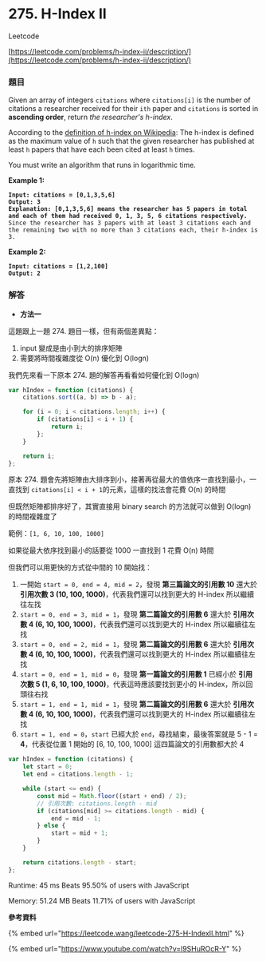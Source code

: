 # 275. H-Index II

Leetcode

[https://leetcode.com/problems/h-index-ii/description/](https://leetcode.com/problems/h-index-ii/description/)

### 題目

Given an array of integers `citations` where `citations[i]` is the number of citations a researcher received for their `ith` paper and `citations` is sorted in **ascending order**, return _the researcher's h-index_.

According to the [definition of h-index on Wikipedia](https://en.wikipedia.org/wiki/H-index): The h-index is defined as the maximum value of `h` such that the given researcher has published at least `h` papers that have each been cited at least `h` times.

You must write an algorithm that runs in logarithmic time.

&#x20;

**Example 1:**

<pre><code><strong>Input: citations = [0,1,3,5,6]
</strong><strong>Output: 3
</strong><strong>Explanation: [0,1,3,5,6] means the researcher has 5 papers in total and each of them had received 0, 1, 3, 5, 6 citations respectively.
</strong>Since the researcher has 3 papers with at least 3 citations each and the remaining two with no more than 3 citations each, their h-index is 3.
</code></pre>

**Example 2:**

<pre><code><strong>Input: citations = [1,2,100]
</strong><strong>Output: 2
</strong></code></pre>

### 解答 <a href="#ti-jie" id="ti-jie"></a>

* **方法一**

這題跟上一題 274. 題目一樣，但有兩個差異點：

1. input 變成是由小到大的排序矩陣
2. 需要將時間複雜度從 O(n) 優化到 O(logn)

我們先來看一下原本 274. 題的解答再看看如何優化到 O(logn)

```javascript
var hIndex = function (citations) {
    citations.sort((a, b) => b - a);

    for (i = 0; i < citations.length; i++) {
        if (citations[i] < i + 1) {
            return i;
        };
    }

    return i;
};
```

原本 274. 題會先將矩陣由大排序到小，接著再從最大的值依序一直找到最小，一直找到 `citations[i] < i + 1`的元素，這樣的找法會花費 O(n) 的時間

但既然矩陣都排序好了，其實直接用 binary search 的方法就可以做到 O(logn) 的時間複雜度了

範例：`[1, 6, 10, 100, 1000]`

如果從最大依序找到最小的話要從 1000 一直找到 1 花費 O(n) 時間

但我們可以用更快的方式從中間的 10 開始找：

1. 一開始 `start = 0, end = 4, mid = 2`，發現 **第三篇論文的引用數 10** 還大於 **引用次數 3 (10, 100, 1000)**，代表我們還可以找到更大的 H-index 所以繼續往左找
2. `start = 0, end = 3, mid = 1`，發現 **第二篇論文的引用數 6** 還大於 **引用次數 4 (6, 10, 100, 1000)**，代表我們還可以找到更大的 H-index 所以繼續往左找
3. `start = 0, end = 2, mid = 1`，發現 **第二篇論文的引用數 6** 還大於 **引用次數 4 (6, 10, 100, 1000)**，代表我們還可以找到更大的 H-index 所以繼續往左找
4. `start = 0, end = 1, mid = 0`，發現 **第一篇論文的引用數 1** 已經小於 **引用次數 5 (1, 6, 10, 100, 1000)**，代表這時應該要找到更小的 H-index，所以回頭往右找
5. `start = 1, end = 1, mid = 1`，發現 **第二篇論文的引用數 6** 還大於 **引用次數 4 (6, 10, 100, 1000)**，代表我們還可以找到更大的 H-index 所以繼續往左找
6. `start = 1, end = 0`，`start` 已經大於 `end`，尋找結束，最後答案就是 5 - 1 = **4**，代表從位置 1 開始的 \[6, 10, 100, 1000] 這四篇論文的引用數都大於 4

```javascript
var hIndex = function (citations) {
    let start = 0;
    let end = citations.length - 1;

    while (start <= end) {
        const mid = Math.floor((start + end) / 2);
        // 引用次數: citations.length - mid
        if (citations[mid] >= citations.length - mid) {
            end = mid - 1;
        } else {
            start = mid + 1;
        }
    }

    return citations.length - start;
};
```

Runtime: 45 ms Beats 95.50% of users with JavaScript

Memory: 51.24 MB Beats 11.71% of users with JavaScript



**參考資料**

{% embed url="https://leetcode.wang/leetcode-275-H-IndexII.html" %}

{% embed url="https://www.youtube.com/watch?v=l9SHuROcR-Y" %}
